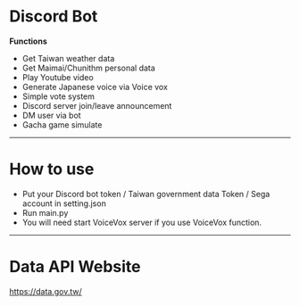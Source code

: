 # Discord Bot
**Functions**
- Get Taiwan weather data
- Get Maimai/Chunithm personal data
- Play Youtube video
- Generate Japanese voice via Voice vox
- Simple vote system
- Discord server join/leave announcement
- DM user via bot
- Gacha game simulate
***
# How to use
- Put your Discord bot token / Taiwan government data Token / Sega account in setting.json
- Run main.py
- You will need start VoiceVox server if you use VoiceVox function.
***
# Data API Website
  https://data.gov.tw/
  
